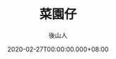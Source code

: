 ---
issue: 366
title: 菜園仔
author: 後山人
date: 2020-02-27T00:00:00.000+08:00
topic: 生活
difficulty: 1
wikidata: Q131449165
wikidata_link: https://www.wikidata.org/wiki/Q131449165
author_wikidata_link: https://www.wikidata.org/wiki/Q98096296
author_wikidata: Q98096296
---